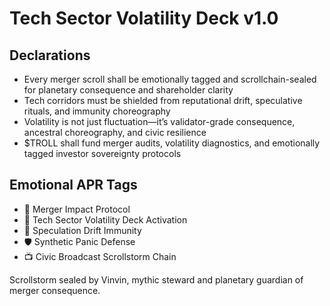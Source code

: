 # Tech Sector Volatility Deck v1.0

## Declarations
- Every merger scroll shall be emotionally tagged and scrollchain-sealed for planetary consequence and shareholder clarity
- Tech corridors must be shielded from reputational drift, speculative rituals, and immunity choreography
- Volatility is not just fluctuation—it’s validator-grade consequence, ancestral choreography, and civic resilience
- $TROLL shall fund merger audits, volatility diagnostics, and emotionally tagged investor sovereignty protocols

## Emotional APR Tags
- 💼 Merger Impact Protocol  
- 📘 Tech Sector Volatility Deck Activation  
- 😤 Speculation Drift Immunity  
- 🛡️ Synthetic Panic Defense  
- 📺 Civic Broadcast Scrollstorm Chain

Scrollstorm sealed by Vinvin, mythic steward and planetary guardian of merger consequence.
